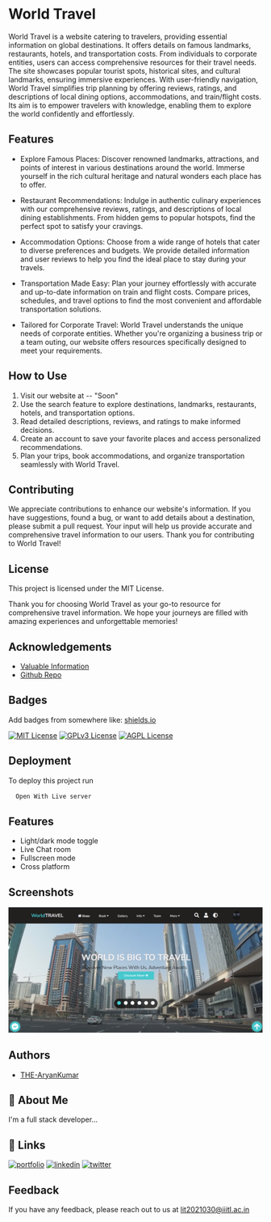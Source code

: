 
# World Travel

World Travel is a website catering to travelers, providing essential information on global destinations. It offers details on famous landmarks, restaurants, hotels, and transportation costs. From individuals to corporate entities, users can access comprehensive resources for their travel needs. The site showcases popular tourist spots, historical sites, and cultural landmarks, ensuring immersive experiences. With user-friendly navigation, World Travel simplifies trip planning by offering reviews, ratings, and descriptions of local dining options, accommodations, and train/flight costs. Its aim is to empower travelers with knowledge, enabling them to explore the world confidently and effortlessly.


## Features

* Explore Famous Places: Discover renowned landmarks, attractions, and points of interest in various destinations around the world. Immerse yourself in the rich cultural heritage and natural wonders each place has to offer.

* Restaurant Recommendations: Indulge in authentic culinary experiences with our comprehensive reviews, ratings, and descriptions of local dining establishments. From hidden gems to popular hotspots, find the perfect spot to satisfy your cravings.

* Accommodation Options: Choose from a wide range of hotels that cater to diverse preferences and budgets. We provide detailed information and user reviews to help you find the ideal place to stay during your travels.

* Transportation Made Easy: Plan your journey effortlessly with accurate and up-to-date information on train and flight costs. Compare prices, schedules, and travel options to find the most convenient and affordable transportation solutions.

* Tailored for Corporate Travel: World Travel understands the unique needs of corporate entities. Whether you're organizing a business trip or a team outing, our website offers resources specifically designed to meet your requirements.
## How to Use

1.  Visit our website at -- "Soon"
2. Use the search feature to explore destinations, landmarks, restaurants, hotels, and transportation options.
3. Read detailed descriptions, reviews, and ratings to make informed decisions.
4. Create an account to save your favorite places and access personalized recommendations.
5. Plan your trips, book accommodations, and organize transportation seamlessly with World Travel.
## Contributing

We appreciate contributions to enhance our website's information. If you have suggestions, found a bug, or want to add details about a destination, please submit a pull request. Your input will help us provide accurate and comprehensive travel information to our users. Thank you for contributing to World Travel!
## License

This project is licensed under the MIT License.

Thank you for choosing World Travel as your go-to resource for comprehensive travel information. We hope your journeys are filled with amazing experiences and unforgettable memories!
## Acknowledgements

 - [Valuable Information](https://wikipedia.com)
 - [Github Repo](https://github.com/THE-AryanKumar/World-Travel)



## Badges

Add badges from somewhere like: [shields.io](https://shields.io/)

[![MIT License](https://img.shields.io/badge/License-MIT-green.svg)](https://choosealicense.com/licenses/mit/)
[![GPLv3 License](https://img.shields.io/badge/License-GPL%20v3-yellow.svg)](https://opensource.org/licenses/)
[![AGPL License](https://img.shields.io/badge/license-AGPL-blue.svg)](http://www.gnu.org/licenses/agpl-3.0)



## Deployment

To deploy this project run

```bash
  Open With Live server
```


## Features

- Light/dark mode toggle
- Live Chat room
- Fullscreen mode
- Cross platform


## Screenshots

![Alt text](https://github.com/THE-AryanKumar/World-Travel/blob/master/demo.png?raw=true "Optional Title")


## Authors

- [THE-AryanKumar](https://github.com/THE-AryanKumar/World-Travel)


## 🚀 About Me
I'm a full stack developer...


## 🔗 Links
[![portfolio](https://img.shields.io/badge/my_portfolio-000?style=for-the-badge&logo=ko-fi&logoColor=white)](https://katherineoelsner.com/)
[![linkedin](https://img.shields.io/badge/linkedin-0A66C2?style=for-the-badge&logo=linkedin&logoColor=white)](https://www.linkedin.com/in/aryankumar11ak/)
[![twitter](https://img.shields.io/badge/twitter-1DA1F2?style=for-the-badge&logo=twitter&logoColor=white)](https://twitter.com/)


## Feedback

If you have any feedback, please reach out to us at lit2021030@iiitl.ac.in


